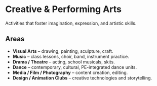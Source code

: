 # Creative & Performing Arts

Activities that foster imagination, expression, and artistic skills.

## Areas
- **Visual Arts** – drawing, painting, sculpture, craft.
- **Music** – class lessons, choir, band, instrument practice.
- **Drama / Theatre** – acting, school musicals, skits.
- **Dance** – contemporary, cultural, PE-integrated dance units.
- **Media / Film / Photography** – content creation, editing.
- **Design / Animation Clubs** – creative technologies and storytelling.
